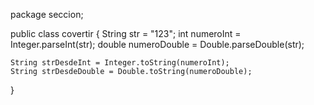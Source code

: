 package seccion;

public class covertir {
	String str = "123";
	int numeroInt = Integer.parseInt(str);
	double numeroDouble = Double.parseDouble(str);

	
	String strDesdeInt = Integer.toString(numeroInt);
	String strDesdeDouble = Double.toString(numeroDouble);


}
